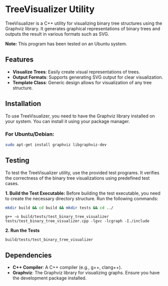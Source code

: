 # TreeVisualizer Utility

TreeVisualizer is a C++ utility for visualizing binary tree structures using the Graphviz library. It generates graphical representations of binary trees and outputs the result in various formats such as SVG.

**Note:** This program has been tested on an Ubuntu system.

## Features
- **Visualize Trees**: Easily create visual representations of trees.
- **Output Formats**: Supports generating SVG output for clear visualization.
- **Template Class**: Generic design allows for visualization of any tree structure.

## Installation
To use TreeVisualizer, you need to have the Graphviz library installed on your system. You can install it using your package manager.

### For Ubuntu/Debian:
```bash
sudo apt-get install graphviz libgraphviz-dev
```

## Testing
To test the TreeVisualizer utility, use the provided test programs. It verifies the correctness of the binary tree visualizations using predefined test cases.

**1. Build the Test Executable:**
Before building the test executable, you need to create the necessary directory structure. Run the following commands:

```bash
mkdir build && cd build && mkdir tests && cd ../
```
```shell
g++ -o build/tests/test_binary_tree_visualizer tests/test_binary_tree_visualizer.cpp -lgvc -lcgraph -I./include
```

**2. Run the Tests**
```shell
build/tests/test_binary_tree_visualizer
```

## Dependencies
- **C++ Compiler**: A C++ compiler (e.g., g++, clang++).
- **Graphviz**: The Graphviz library for visualizing graphs. Ensure you have the development package installed.
